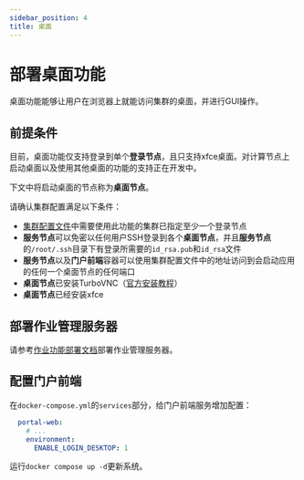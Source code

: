 ```yaml
---
sidebar_position: 4
title: 桌面
---
```


# 部署桌面功能

桌面功能能够让用户在浏览器上就能访问集群的桌面，并进行GUI操作。

## 前提条件

目前，桌面功能仅支持登录到单个**登录节点**，且只支持xfce桌面。对计算节点上启动桌面以及使用其他桌面的功能的支持正在开发中。

下文中将启动桌面的节点称为**桌面节点**。

请确认集群配置满足以下条件：

- [集群配置文件](../../common/deployment/clusters.mdx)中需要使用此功能的集群已指定至少一个登录节点
- **服务节点**可以免密以任何用户SSH登录到各个**桌面节点**，并且**服务节点**的`/root/.ssh`目录下有登录所需要的`id_rsa.pub`和`id_rsa`文件
- **服务节点**以及**门户前端**容器可以使用集群配置文件中的地址访问到会启动应用的任何一个桌面节点的任何端口
- **桌面节点**已安装TurboVNC（[官方安装教程](https://turbovnc.org/Downloads/YUM)）
- **桌面节点**已经安装xfce

## 部署作业管理服务器

请参考[作业功能部署文档](./jobs.md#部署job-server-slurm)部署作业管理服务器。

## 配置门户前端

在`docker-compose.yml`的`services`部分，给门户前端服务增加配置：

```yml title=docker-compose.yml
  portal-web:
    # ...
    environment:
      ENABLE_LOGIN_DESKTOP: 1
```

运行`docker compose up -d`更新系统。
